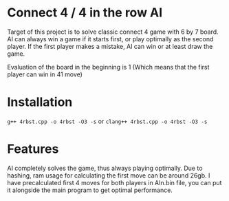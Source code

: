 # Connect 4 / 4 in the row AI

Target of this project is to solve classic connect 4 game with 6 by 7 board. AI can always win a game if it starts first, or play optimally as the second player. If the first player makes a mistake, AI can win or at least draw the game. 

Evaluation of the board in the beginning is 1 (Which means that the first player can win in 41 move)

# Installation

```g++ 4rbst.cpp -o 4rbst -O3 -s```
or
```clang++ 4rbst.cpp -o 4rbst -O3 -s```

# Features

AI completely solves the game, thus always playing optimally. Due to hashing, ram usage for calculating the first move can be around 26gb. I have precalculated first 4 moves for both players in AIn.bin file, you can put it alongside the main program to get optimal performance.
